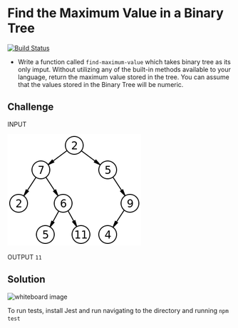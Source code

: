 # Find the Maximum Value in a Binary Tree
[![Build Status](https://travis-ci.com/OviParasca/data-structures-and-algorithms.svg?branch=master)](https://travis-ci.com/OviParasca/data-structures-and-algorithms)

<!-- Short summary or background information -->
* Write a function called ```find-maximum-value``` which takes binary tree as its only imput. Without utilizing any of the built-in methods available to your language, return the maximum value stored in the tree. You can assume that the values stored in the Binary Tree will be numeric.


## Challenge
<!-- Description of the challenge -->

INPUT

![whiteboard image](assets/binary-tree.png)

OUTPUT
```11```


## Solution
<!-- Embedded whiteboard image -->
![whiteboard image](assets/find-maximum-value-binary-tree.jpg)

To run tests, install Jest and run navigating to the directory and running ```npm test```
